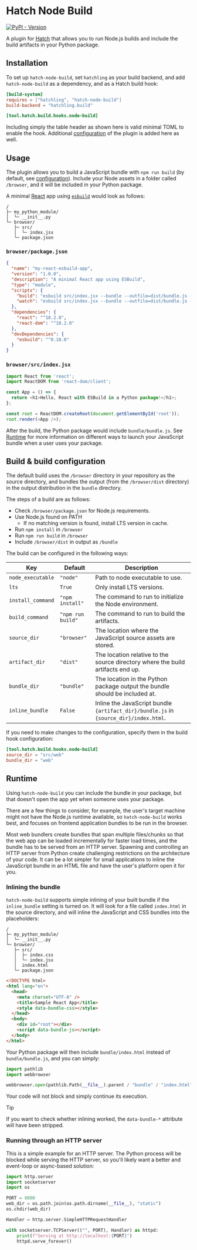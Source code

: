 # Hatch Node Build

[![PyPI - Version](https://img.shields.io/pypi/v/hatch_node_build.svg)](https://pypi.org/project/hatch_node_build)

A plugin for [Hatch](https://github.com/pypa/hatch) that allows you to run Node.js builds and include the build
artifacts in your Python package.

## Installation

To set up `hatch-node-build`, set `hatchling` as your build backend, and add `hatch-node-build` as a
dependency, and as a Hatch build hook:

```toml
[build-system]
requires = ["hatchling", "hatch-node-build"]
build-backend = "hatchling.build"

[tool.hatch.build.hooks.node-build]
```

Including simply the table header as shown here is valid minimal TOML to enable the hook. Additional
[configuration](#build--build-configuration) of the plugin is added here as well.

## Usage

The plugin allows you to build a JavaScript bundle with `npm run build` (by default, see [configuration](#build--build-configuration)).
Include your Node assets in a folder called `/browser`, and it will be included in your Python package.

A minimal [React](https://react.dev/) app using [`esbuild`](https://esbuild.github.io/) would look as follows:

```
/
├─ my_python_module/
│  └─ __init__.py
└─ browser/
   ├─ src/
   │  └─ index.jsx
   └─ package.json
```

### `browser/package.json`

```json
{
  "name": "my-react-esbuild-app",
  "version": "1.0.0",
  "description": "A minimal React app using ESBuild",
  "type": "module",
  "scripts": {
    "build": "esbuild src/index.jsx --bundle --outfile=dist/bundle.js --format=iife --minify",
    "watch": "esbuild src/index.jsx --bundle --outfile=dist/bundle.js --format=iife --sourcemap --watch"
  },
  "dependencies": {
    "react": "^18.2.0",
    "react-dom": "^18.2.0"
  },
  "devDependencies": {
    "esbuild": "^0.18.0"
  }
}
```

### `browser/src/index.jsx`

```js
import React from 'react';
import ReactDOM from 'react-dom/client';

const App = () => {
  return <h1>Hello, React with ESBuild in a Python package!</h1>;
};

const root = ReactDOM.createRoot(document.getElementById('root'));
root.render(<App />);
```

After the build, the Python package would include `bundle/bundle.js`. See [Runtime](#runtime) for more information on
different ways to launch your JavaScript bundle when a user uses your package.

## Build & build configuration

The default build uses the `/browser` directory in your repository as the source directory, and bundles the output
(from the `/browser/dist` directory) in the output distribution in the `bundle` directory.

The steps of a build are as follows:

* Check `/browser/package.json` for Node.js requirements.
* Use Node.js found on PATH
  * If no matching version is found, install LTS version in cache.
* Run `npm install` in `/browser`
* Run `npm run build` in `/browser`
* Include `/browser/dist` in output as `/bundle`

The build can be configured in the following ways:

| Key               | Default           | Description                                                                           |
|-------------------|-------------------|---------------------------------------------------------------------------------------|
| `node_executable` | `"node"`          | Path to node executable to use.                                                       |
| `lts`             | `True`            | Only install LTS versions.                                                            |
| `install_command` | `"npm install"`   | The command to run to initialize the Node environment.                                |
| `build_command`   | `"npm run build"` | The command to run to build the artifacts.                                            |
| `source_dir`      | `"browser"`       | The location where the JavaScript source assets are stored.                           |
| `artifact_dir`    | `"dist"`          | The location relative to the source directory where the build artifacts end up.       |
| `bundle_dir`      | `"bundle"`        | The location in the Python package output the bundle should be included at.           |
| `inline_bundle`   | `False`           | Inline the JavaScript bundle `{artifact_dir}/bundle.js` in `{source_dir}/index.html`. |

If you need to make changes to the configuration, specify them in the build hook configuration:

```toml
[tool.hatch.build.hooks.node-build]
source_dir = "src/web"
bundle_dir = "web"
```

## Runtime

Using `hatch-node-build` you can include the bundle in your package, but that doesn't open the app yet when someone
uses your package.

There are a few things to consider, for example, the user's target machine might not have the Node.js runtime available,
so `hatch-node-build` works best, and focuses on frontend application bundles to be run in the browser.

Most web bundlers create bundles that span multiple files/chunks so that the web app can be loaded incrementally for
faster load times, and the bundle has to be served from an HTTP server. Spawning and controlling an HTTP server from
Python create challenging restrictions on the architecture of your code. It can be a lot simpler for small
applications to inline the JavaScript bundle in an HTML file and have the user's platform open it for you.

### Inlining the bundle

`hatch-node-build` supports simple inlining of your built bundle if the `inline_bundle` setting is turned on. It will look
for a file called `index.html` in the source directory, and will inline the JavaScript and CSS bundles into the placeholders:

```
/
├─ my_python_module/
│  └─ __init__.py
└─ browser/
   ├─ src/
   │  ├─ index.css
   │  └─ index.jsx
   │  index.html
   └─ package.json
```

```html
<!DOCTYPE html>
<html lang="en">
  <head>
    <meta charset="UTF-8" />
    <title>Sample React App</title>
    <style data-bundle-css></style>
  </head>
  <body>
    <div id="root"></div>
    <script data-bundle-js></script>
  </body>
</html>

```

Your Python package will then include `bundle/index.html` instead of `bundle/bundle.js`, and you can simply:

```python
import pathlib
import webbrowser

webbrowser.open(pathlib.Path(__file__).parent / "bundle" / "index.html")
```

Your code will not block and simply continue its execution.

> [!TIP]
> 
> If you want to check whether inlining worked, the `data-bundle-*` attribute will have been stripped.

### Running through an HTTP server

This is a simple example for an HTTP server. The Python process will be blocked while serving the HTTP server,
so you'll likely want a better and event-loop or async-based solution:

```python
import http.server
import socketserver
import os

PORT = 8000
web_dir = os.path.join(os.path.dirname(__file__), "static")
os.chdir(web_dir)

Handler = http.server.SimpleHTTPRequestHandler

with socketserver.TCPServer(("", PORT), Handler) as httpd:
    print(f"Serving at http://localhost:{PORT}")
    httpd.serve_forever()
```

